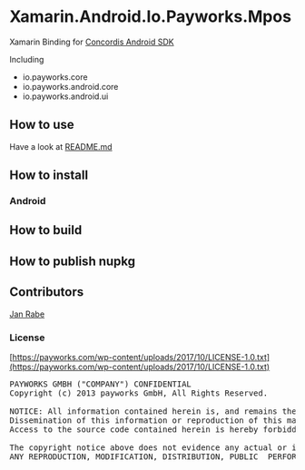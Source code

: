 # Xamarin.Android.Io.Payworks.Mpos

Xamarin Binding for [Concordis Android SDK](http://www.payworks.mpymnt.com/node/143) 

Including 

- io.payworks.core
- io.payworks.android.core
- io.payworks.android.ui

## How to use

Have a look at [README.md](http://www.payworks.mpymnt.com/node/143)

## How to install

### Android

## How to build

## How to publish nupkg

## Contributors

[Jan Rabe](jan.rabe@exozet.com)

### License

[https://payworks.com/wp-content/uploads/2017/10/LICENSE-1.0.txt](https://payworks.com/wp-content/uploads/2017/10/LICENSE-1.0.txt)

<pre>
PAYWORKS GMBH ("COMPANY") CONFIDENTIAL
Copyright (c) 2013 payworks GmbH, All Rights Reserved.

NOTICE: All information contained herein is, and remains the property of COMPANY. The intellectual and technical concepts contained herein are proprietary to COMPANY and may be covered by European or foreign Patents, patents in process, and are protected by trade secret or copyright law.
Dissemination of this information or reproduction of this material is strictly forbidden unless prior written permission is obtained from COMPANY.
Access to the source code contained herein is hereby forbidden to anyone except current COMPANY employees, managers or contractors who have executed Confidentiality and Non-disclosure agreements explicitly covering such access.

The copyright notice above does not evidence any actual or intended publication or disclosure of this source code, which includes information that is confidential and/or proprietary, and is a trade secret, of COMPANY.
ANY REPRODUCTION, MODIFICATION, DISTRIBUTION, PUBLIC  PERFORMANCE, OR PUBLIC DISPLAY OF OR THROUGH USE  OF THIS  SOURCE CODE  WITHOUT  THE EXPRESS WRITTEN CONSENT OF COMPANY IS STRICTLY PROHIBITED, AND IN VIOLATION  APPLICABLE LAWS AND INTERNATIONAL TREATIES.  THE RECEIPT OR POSSESSION OF  THIS SOURCE CODE AND/OR RELATED INFORMATION DOES NOT CONVEY OR IMPLY ANY RIGHTS TO REPRODUCE, DISCLOSE OR DISTRIBUTE ITS CONTENTS, OR TO MANUFACTURE, USE, OR SELL ANYTHING THAT IT  MAY DESCRIBE, IN WHOLE OR IN PART.
</pre>
